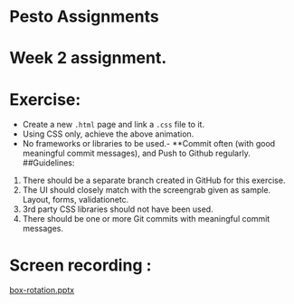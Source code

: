 # Pesto Assignments

# Week 2 assignment.

# Exercise:

- Create a new `.html` page and link a `.css` file to it.
- Using CSS only, achieve the above animation.
- No frameworks or libraries to be used.- \*\*Commit often (with good meaningful commit messages), and Push to Github regularly.
  ##Guidelines:

1. There should be a separate branch created in GitHub for this exercise.
2. The UI should closely match with the screengrab given as sample. Layout, forms, validationetc.
3. 3rd party CSS libraries should not have been used.
4. There should be one or more Git commits with meaningful commit messages.

# Screen recording :

[box-rotation.pptx](https://github.com/pesto-students/p3-sai-GdhawanG/files/8999331/box-rotation.pptx)
